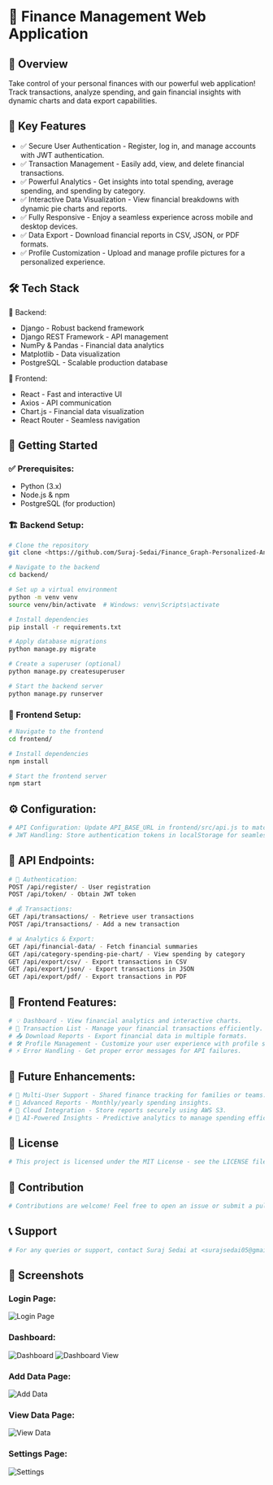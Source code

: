 # 🚀 Finance Management Web Application

## 📌 Overview
Take control of your personal finances with our powerful web application! Track transactions, analyze spending, and gain financial insights with dynamic charts and data export capabilities.

## 🎯 Key Features
- ✅ Secure User Authentication - Register, log in, and manage accounts with JWT authentication.
- ✅ Transaction Management - Easily add, view, and delete financial transactions.
- ✅ Powerful Analytics - Get insights into total spending, average spending, and spending by category.
- ✅ Interactive Data Visualization - View financial breakdowns with dynamic pie charts and reports.
- ✅ Fully Responsive - Enjoy a seamless experience across mobile and desktop devices.
- ✅ Data Export - Download financial reports in CSV, JSON, or PDF formats.
- ✅ Profile Customization - Upload and manage profile pictures for a personalized experience.

## 🛠️ Tech Stack
🎯 Backend:
- Django - Robust backend framework
- Django REST Framework - API management
- NumPy & Pandas - Financial data analytics
- Matplotlib - Data visualization
- PostgreSQL - Scalable production database

🎨 Frontend:
- React - Fast and interactive UI
- Axios - API communication
- Chart.js - Financial data visualization
- React Router - Seamless navigation

## 🚀 Getting Started
### ✅ Prerequisites:
- Python (3.x)
- Node.js & npm
- PostgreSQL (for production)

### 🏗 Backend Setup:
```bash
# Clone the repository
git clone <https://github.com/Suraj-Sedai/Finance_Graph-Personalized-Analytics>

# Navigate to the backend
cd backend/

# Set up a virtual environment
python -m venv venv
source venv/bin/activate  # Windows: venv\Scripts\activate

# Install dependencies
pip install -r requirements.txt

# Apply database migrations
python manage.py migrate

# Create a superuser (optional)
python manage.py createsuperuser

# Start the backend server
python manage.py runserver
```

### 🎨 Frontend Setup:
```bash
# Navigate to the frontend
cd frontend/

# Install dependencies
npm install

# Start the frontend server
npm start
```

## ⚙️ Configuration:
```bash
# API Configuration: Update API_BASE_URL in frontend/src/api.js to match your backend URL.
# JWT Handling: Store authentication tokens in localStorage for seamless authentication.
```

## 🔗 API Endpoints:
```bash
# 🔐 Authentication:
POST /api/register/ - User registration
POST /api/token/ - Obtain JWT token

# 💰 Transactions:
GET /api/transactions/ - Retrieve user transactions
POST /api/transactions/ - Add a new transaction

# 📊 Analytics & Export:
GET /api/financial-data/ - Fetch financial summaries
GET /api/category-spending-pie-chart/ - View spending by category
GET /api/export/csv/ - Export transactions in CSV
GET /api/export/json/ - Export transactions in JSON
GET /api/export/pdf/ - Export transactions in PDF
```

## 🎨 Frontend Features:
```bash
# 💡 Dashboard - View financial analytics and interactive charts.
# 📄 Transaction List - Manage your financial transactions efficiently.
# 📤 Download Reports - Export financial data in multiple formats.
# 🛠 Profile Management - Customize your user experience with profile settings and picture upload.
# ⚡ Error Handling - Get proper error messages for API failures.
```

## 🚀 Future Enhancements:
```bash
# 🔹 Multi-User Support - Shared finance tracking for families or teams.
# 🔹 Advanced Reports - Monthly/yearly spending insights.
# 🔹 Cloud Integration - Store reports securely using AWS S3.
# 🔹 AI-Powered Insights - Predictive analytics to manage spending efficiently.
```

## 📜 License
```bash
# This project is licensed under the MIT License - see the LICENSE file for details.
```

## 🤝 Contribution
```bash
# Contributions are welcome! Feel free to open an issue or submit a pull request.
```

## 📞 Support
```bash
# For any queries or support, contact Suraj Sedai at <surajsedai05@gmail.com>
```

## 📸 Screenshots

### Login Page:
![Login Page](https://github.com/user-attachments/assets/aac1c366-36a2-454a-96aa-37150bfe27ef)

### Dashboard:
![Dashboard](https://github.com/user-attachments/assets/f95eaa17-b595-4538-bac5-674a505b5081)
![Dashboard View](https://github.com/user-attachments/assets/24b0071c-ee4d-4e7d-bf74-9a258bae6c61)

### Add Data Page:
![Add Data](https://github.com/user-attachments/assets/b44d99d8-02ab-4492-acb8-efaa713c69ce)

### View Data Page:
![View Data](https://github.com/user-attachments/assets/d1596c9b-a1e5-477e-b4f5-c0f660a33527)

### Settings Page:
![Settings](https://github.com/user-attachments/assets/71ac06fb-2339-4e60-9eb3-d58aeff139a6)

